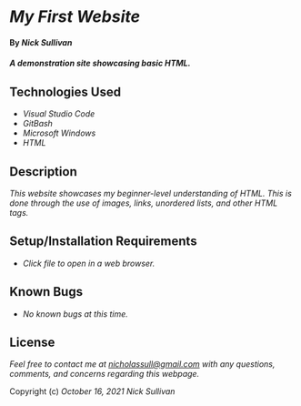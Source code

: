 # _My First Website_

#### By _**Nick Sullivan**_

#### _A demonstration site showcasing basic HTML._

## Technologies Used

* _Visual Studio Code_
* _GitBash_
* _Microsoft Windows_
* _HTML_

## Description

_This website showcases my beginner-level understanding of HTML. 
  This is done through the use of images, links, unordered lists, and other HTML tags._

## Setup/Installation Requirements

* _Click file to open in a web browser._

## Known Bugs

* _No known bugs at this time._

## License

_Feel free to contact me at nicholassull@gmail.com with any questions, comments, and concerns regarding this webpage._

Copyright (c) _October 16, 2021_ _Nick Sullivan_